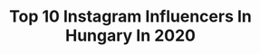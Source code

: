 ---
title: Top 10 Instagram Influencers In Hungary In 2020
description: >-
  Find top Instagram influencers in Hungary in 2020. Most popular hashtags: #budapest #hungary #modellife #beautiful.
platform: Instagram
profiles:
  - username: "leonettatarcsa"
    fullname: >-
      L E O N E T T A 🔹T A R C S A
    location: "Hungary"
    followers: 29970
    engagement: 578
    commentsToLikes: 0.052633
    id: ck0vy8u4f2sg40i1955lm31nf
    verified: false
    hashtags: "#liwadunes, #dubaifashionista, #cardioworkout, #apolloevents"
  - username: "nikollukassy"
    fullname: >-
      nikolツ
    location: "Hungary"
    followers: 17014
    engagement: 1126
    commentsToLikes: 0.018108
    id: ck0ubgoxzelr70i192zoffrfn
    verified: false
    hashtags: "#marieclarie, #dress, #ma, #hair"
  - username: "oksana_domoratskaya"
    fullname: >-
      Travel.Dream.Explore 🚀🖖🏻
    location: "Hungary"
    followers: 152711
    engagement: 108
    commentsToLikes: 0.064703
    id: ck0u1ozknxkyg0i19vq7tnq2q
    verified: false
    hashtags: "#ralflauren, #styleinspo, #foodphotography, #heyheyhey"
  - username: "schatzi_nadi"
    fullname: >-
      Schatzl Nadine
    location: "Hungary"
    followers: 11795
    engagement: 1586
    commentsToLikes: 0.003671
    id: ck134x2umym0u0i19ua3rw2z1
    verified: false
    hashtags: "#handball, #sportsclothing, #johelyekrevisz, #kezilabda"
  - username: "lilienvirag2011"
    fullname: >-
      Lilien Virág • YouTuber
    location: "Hungary"
    followers: 12483
    engagement: 821
    commentsToLikes: 0.023275
    id: ck0tzkwhtqp1h0i19xtyo1hss
    verified: false
    hashtags: "#sea, #flowers, #bestday, #donuts"
  - username: "matebodor89"
    fullname: >-
      Mate Bodor
    location: "Hungary"
    followers: 19385
    engagement: 578
    commentsToLikes: 0.017551
    id: ck0udr9axjsph0i19inpidwgm
    verified: false
    hashtags: "#leanderkills, #victoria, #litbob, #thatshoutybandfromeurovision"
  - username: "themacarongirl.travels"
    fullname: >-
      𝐓𝐈𝐌𝐈  • 𝚝𝚛𝚊𝚟𝚎𝚕 𝚋𝚕𝚘𝚐𝚐𝚎𝚛
    location: "Hungary"
    followers: 93381
    engagement: 344
    commentsToLikes: 0.030119
    id: ck139okkzmcno0i19f9x0g1cj
    verified: false
    hashtags: "#italia, #colosseo, #budapeste, #budapestparliament"
  - username: "balitam"
    fullname: >-
      Thomas
    location: "Hungary"
    followers: 13451
    engagement: 954
    commentsToLikes: 0.011459
    id: ck0w362q6rrpd0i196j1em98h
    verified: false
    hashtags: "#sonya6500, #christmas, #budapest, #ikozosseg"
  - username: "weiszlajosphotography"
    fullname: >-
      Weisz Lajos Photography 📷
    location: "Hungary"
    followers: 33841
    engagement: 252
    commentsToLikes: 0.013109
    id: ck0w1shpxkwvk0i19b41ggyoi
    verified: false
    hashtags: "#instahunig, #portraitpage, #light, #joga"
  - username: "nomi.hu"
    fullname: >-
      Nomi 糯米 ♥️ 我抖音：糯米欧洲美女
    location: "Hungary"
    followers: 143655
    engagement: 197
    commentsToLikes: 0.030555
    id: ck0tyo45onhcq0i19p9nz0oai
    verified: false
    hashtags: "#veganbody, #thelightsofbeauty, #astro, #nudeart"
---
